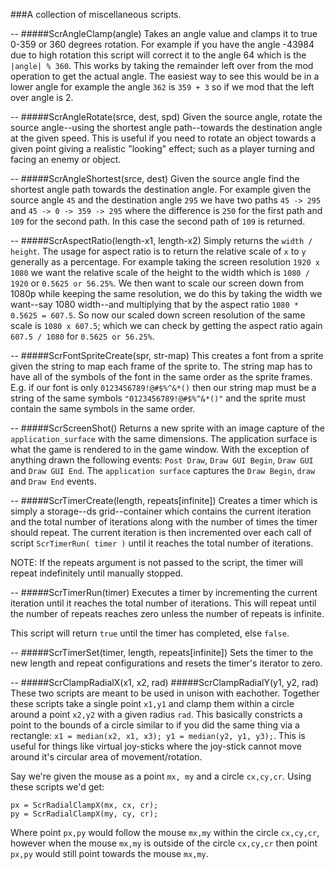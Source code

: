 ###A collection of miscellaneous scripts.

--
#####ScrAngleClamp(angle)
Takes an angle value and clamps it to true 0-359 or 360 degrees rotation. For example if you have the angle -43984 due to high rotation this script will correct it to the angle 64 which is the `|angle| % 360`. This works by taking the remainder left over from the mod operation to get the actual angle. The easiest way to see this would be in a lower angle for example the angle `362` is `359 + 3` so if we mod that the left over angle is 2.

--
#####ScrAngleRotate(srce, dest, spd)
Given the source angle, rotate the source angle--using the shortest angle path--towards the destination angle at the given speed. This is useful if you need to rotate an object towards a given point giving a realistic "looking" effect; such as a player turning and facing an enemy or object.

--
#####ScrAngleShortest(srce, dest)
Given the source angle find the shortest angle path towards the destination angle. For example given the source angle `45` and the destination angle `295` we have two paths `45 -> 295` and `45 -> 0 -> 359 -> 295` where the difference is `250` for the first path and `109` for the second path. In this case the second path of `109` is returned.

--
#####ScrAspectRatio(length-x1, length-x2)
Simply returns the `width / height`. The usage for aspect ratio is to return the relative scale of `x` to `y` generally as a percentage. For example taking the screen resolution `1920 x 1080` we want the relative scale of the height to the width which is `1080 / 1920` or `0.5625 or 56.25%`. We then want to scale our screen down from 1080p while keeping the same resolution, we do this by taking the width we want--say 1080 width--and multiplying that by the aspect ratio `1080 * 0.5625 = 607.5`. So now our scaled down screen resolution of the same scale is `1080 x 607.5`; which we can check by getting the aspect ratio again `607.5 / 1080` for `0.5625 or 56.25%`.

--
#####ScrFontSpriteCreate(spr, str-map)
This creates a font from a sprite given the string to map each frame of the sprite to. The string map has to have all of the symbols of the font in the same order as the sprite frames. E.g. if our font is only `0123456789!@#$%^&*()` then our string map must be a string of the same symbols `"0123456789!@#$%^&*()"` and the sprite must contain the same symbols in the same order.

--
#####ScrScreenShot()
Returns a new sprite with an image capture of the `application_surface` with the same dimensions. The application surface is what the game is rendered to in the game window. With the exception of anything drawn the following events: `Post Draw`, `Draw GUI Begin`, `Draw GUI` and `Draw GUI End`. The `application surface` captures the `Draw Begin`, `draw` and `Draw End` events.

--
#####ScrTimerCreate(length, repeats[infinite])
Creates a timer which is simply a storage--ds grid--container which contains the current iteration and the total number of iterations along with the number of times the timer should repeat. The current iteration is then incremented over each call of script `ScrTimerRun( timer )` until it reaches the total number of iterations.

NOTE: If the repeats argument is not passed to the script, the timer will repeat indefinitely until manually stopped.

--
#####ScrTimerRun(timer)
Executes a timer by incrementing the current iteration until it reaches the total number of iterations. This will repeat until the number of repeats reaches zero unless the number of repeats is infinite.

This script will return `true` until the timer has completed, else `false`.

--
#####ScrTimerSet(timer, length, repeats[infinite])
Sets the timer to the new length and repeat configurations and resets the timer's iterator to zero. 

--
#####ScrClampRadialX(x1, x2, rad)
#####ScrClampRadialY(y1, y2, rad)
These two scripts are meant to be used in unison with eachother. Together these scripts take a single point `x1,y1` and clamp them within a circle around a point `x2,y2` with a given radius `rad`. This basically constricts a point to the bounds of a circle similar to if you did the same thing via a rectangle: `x1 = median(x2, x1, x3); y1 = median(y2, y1, y3);`. This is useful for things like virtual joy-sticks where the joy-stick cannot move around it's circular area of movement/rotation.

Say we're given the mouse as a point `mx, my` and a circle `cx,cy,cr`. Using these scripts we'd get:
```
px = ScrRadialClampX(mx, cx, cr);
py = ScrRadialClampX(my, cy, cr);
```
Where point `px,py` would follow the mouse `mx,my` within the circle `cx,cy,cr`, however when the mouse `mx,my` is outside of the circle `cx,cy,cr` then point `px,py` would still point towards the mouse `mx,my`.
